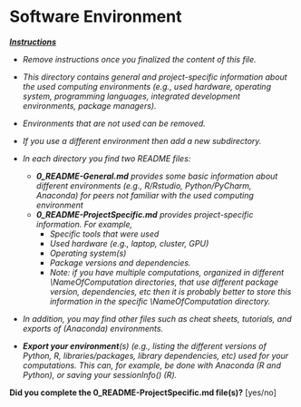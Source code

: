 # Software Environment



*<u>**Instructions**</u>*

* *Remove instructions once you finalized the content of this file.*
* *This directory contains general and project-specific information about the used computing environments (e.g., used hardware, operating system, programming languages, integrated development environments, package managers).*
* *Environments that are not used can be removed.* 
* *If you use a different environment then add a new subdirectory.*
* *In each directory you find two README files:*

  * ***0_README-General.md** provides some basic information about different environments (e.g., R/Rstudio, Python/PyCharm, Anaconda) for peers not familiar with the used computing environment* 
  * ***0_README-ProjectSpecific.md** provides project-specific information. For example,* 
    * *Specific tools that were used*
    * *Used hardware (e.g., laptop, cluster, GPU)*
    * *Operating system(s)*
    * *Package versions and dependencies.*
    * *Note: if you have multiple computations, organized in different \NameOfComputation directories, that use different package version, dependencies, etc then it is probably better to store this information in the specific \NameOfComputation directory.* 
* *In addition, you may find other files such as cheat sheets, tutorials, and exports of (Anaconda) environments.*

* ***Export your environment**(s) (e.g., listing the different versions of Python, R, libraries/packages, library dependencies, etc) used for your computations. This can, for example, be done with Anaconda (R and Python), or saving your sessionInfo() (R).* 





**Did you complete the 0_README-ProjectSpecific.md file(s)?** [yes/no]





